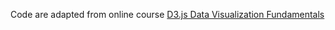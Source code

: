 Code are adapted from online course [D3.js Data Visualization Fundamentals](https://app.pluralsight.com/library/courses/d3-data-visualization-fundamentals)

